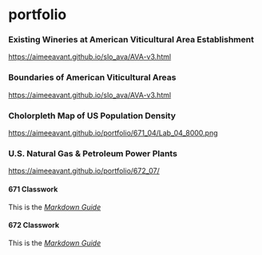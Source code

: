 # portfolio

### Existing Wineries at American Viticultural Area Establishment
<https://aimeeavant.github.io/slo_ava/AVA-v3.html>

### Boundaries of American Viticultural Areas
<https://aimeeavant.github.io/slo_ava/AVA-v3.html>

### Cholorpleth Map of US Population Density
<https://aimeeavant.github.io/portfolio/671_04/Lab_04_8000.png>

### U.S. Natural Gas & Petroleum Power Plants
<https://aimeeavant.github.io/portfolio/672_07/>


#### 671 Classwork

This is the *[Markdown Guide](https://www.markdownguide.org)*


#### 672 Classwork

This is the *[Markdown Guide](https://www.markdownguide.org)*
